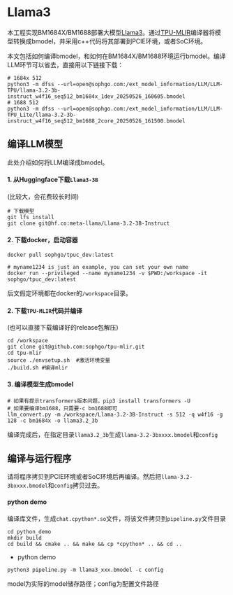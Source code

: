 # Llama3

本工程实现BM1684X/BM1688部署大模型[Llama3](https://huggingface.co/meta-llama/Llama-3.2-3B-Instruct)。通过[TPU-MLIR](https://github.com/sophgo/tpu-mlir)编译器将模型转换成bmodel，并采用c++代码将其部署到PCIE环境，或者SoC环境。


本文包括如何编译bmodel，和如何在BM1684X/BM1688环境运行bmodel。编译LLM环节可以省去，直接用以下链接下载：

``` shell
# 1684x 512
python3 -m dfss --url=open@sophgo.com:/ext_model_information/LLM/LLM-TPU/llama-3.2-3b-instruct_w4f16_seq512_bm1684x_1dev_20250526_160605.bmodel
# 1688 512
python3 -m dfss --url=open@sophgo.com:/ext_model_information/LLM/LLM-TPU_Lite/llama-3.2-3b-instruct_w4f16_seq512_bm1688_2core_20250526_161500.bmodel
```

## 编译LLM模型

此处介绍如何将LLM编译成bmodel。

#### 1. 从Huggingface下载`Llama3-3B`

(比较大，会花费较长时间)

``` shell
# 下载模型
git lfs install
git clone git@hf.co:meta-llama/Llama-3.2-3B-Instruct
```

#### 2. 下载docker，启动容器

``` shell
docker pull sophgo/tpuc_dev:latest

# myname1234 is just an example, you can set your own name
docker run --privileged --name myname1234 -v $PWD:/workspace -it sophgo/tpuc_dev:latest
```
后文假定环境都在docker的`/workspace`目录。

#### 2. 下载`TPU-MLIR`代码并编译

(也可以直接下载编译好的release包解压)

``` shell
cd /workspace
git clone git@github.com:sophgo/tpu-mlir.git
cd tpu-mlir
source ./envsetup.sh  #激活环境变量
./build.sh #编译mlir
```

#### 3. 编译模型生成bmodel

``` shell
# 如果有提示transformers版本问题，pip3 install transformers -U
# 如果要编译bm1688，只需要-c bm1688即可
llm_convert.py -m /workspace/Llama-3.2-3B-Instruct -s 512 -q w4f16 -g 128 -c bm1684x -o llama3.2_3b
```
编译完成后，在指定目录`llama3.2_3b`生成`llama-3.2-3bxxxx.bmodel`和`config`

## 编译与运行程序

请将程序拷贝到PCIE环境或者SoC环境后再编译。然后把`llama-3.2-3bxxxx.bmodel`和`config`拷贝过去。

#### python demo

编译库文件，生成`chat.cpython*.so`文件，将该文件拷贝到`pipeline.py`文件目录

``` shell
cd python_demo
mkdir build 
cd build && cmake .. && make && cp *cpython* .. && cd ..
```

* python demo

``` shell
python3 pipeline.py -m llama3_xxx.bmodel -c config 
```
model为实际的model储存路径；config为配置文件路径
